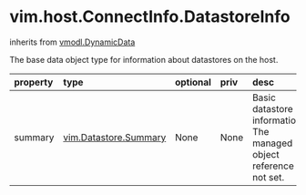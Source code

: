 vim.host.ConnectInfo.DatastoreInfo
==================================
inherits from [vmodl.DynamicData](docs/vmodl.DynamicData.md)


The base data object type for information about datastores on the host.

| property | type | optional | priv | desc |
|:---------|:-----|:---------|:-----|:-----|
| summary | [vim.Datastore.Summary](vim.Datastore.Summary.md "vim.Datastore.Summary") | None | None | Basic datastore information. The managed object reference is not set. |


